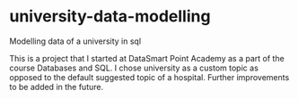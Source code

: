 # university-data-modelling
Modelling data of a university in sql

This is a project that I started at DataSmart Point Academy as a part of the course Databases and SQL. I chose university as a custom topic as opposed to the default suggested topic of a hospital. Further improvements to be added in the future.
